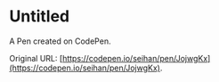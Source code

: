 # Untitled

A Pen created on CodePen.

Original URL: [https://codepen.io/seihan/pen/JojwgKx](https://codepen.io/seihan/pen/JojwgKx).


